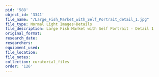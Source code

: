 ```yaml
---
pid: '588'
object_id: '3341'
file_name: "/Large_Fish_Market_with_Self_Portrait_detail_1.jpg"
file_type: Normal Light Images›Details
file_description: Large Fish Market with Self Portrait - Detail 1
original_format:
research_date:
researchers:
equipment_used:
file_location:
file_notes:
collection: curatorial_files
order: '126'
---
```

